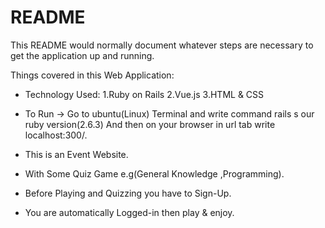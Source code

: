 # README

This README would normally document whatever steps are necessary to get the
application up and running.

Things covered in this Web Application:

* Technology Used:
1.Ruby on Rails
2.Vue.js
3.HTML & CSS

* To Run
-> Go to ubuntu(Linux) Terminal and write command rails s our ruby version(2.6.3) And then on your browser in url tab write localhost:300/.  

* This is an Event Website.

* With Some Quiz Game e.g(General Knowledge ,Programming).

* Before Playing and Quizzing you have to Sign-Up.

* You are automatically Logged-in then play & enjoy. 
